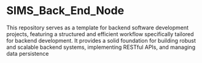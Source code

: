 # SIMS_Back_End_Node
This repository serves as a template for backend software development projects, featuring a structured and efficient workflow specifically tailored for backend development. It provides a solid foundation for building robust and scalable backend systems, implementing RESTful APIs, and managing data persistence

